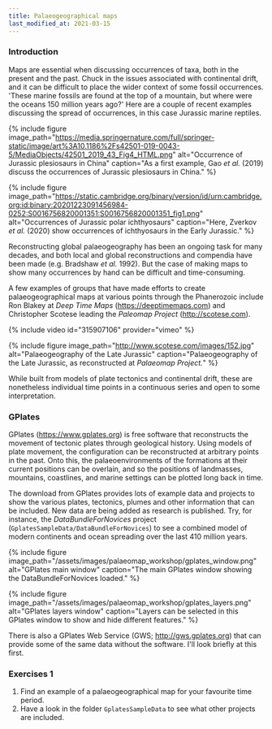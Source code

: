 ```yaml
---
title: Palaeogeographical maps
last_modified_at: 2021-03-15
---
```


### Introduction

Maps are essential when discussing occurrences of taxa, both in the present and the past. Chuck in the issues associated with continental drift, and it can be difficult to place the wider context of some fossil occurrences. 'These marine fossils are found at the top of a mountain, but where were the oceans 150 million years ago?' Here are a couple of recent examples discussing the spread of occurrences, in this case Jurassic marine reptiles.

{% include figure
    image_path="https://media.springernature.com/full/springer-static/image/art%3A10.1186%2Fs42501-019-0043-5/MediaObjects/42501_2019_43_Fig4_HTML.png"
    alt="Occurrence of Jurassic plesiosaurs in China"
    caption="As a first example, Gao _et al._ (2019) discuss the occurrences of Jurassic plesiosaurs in China."
%}


{% include figure
    image_path="https://static.cambridge.org/binary/version/id/urn:cambridge.org:id:binary:20201223091456984-0252:S0016756820001351:S0016756820001351_fig1.png"
    alt="Occurrences of Jurassic polar ichthyosaurs"
    caption="Here, Zverkov _et al._ (2020) show occurrences of ichthyosaurs in the Early Jurassic."
%}

Reconstructing global palaeogeography has been an ongoing task for many decades, and both local and global reconstructions and compendia have been made (e.g. Bradshaw _et al._ 1992). But the case of making maps to show many occurrences by hand can be difficult and time-consuming.

A few examples of groups that have made efforts to create palaeogeographical maps at various points through the Phanerozoic include Ron Blakey at *Deep Time Maps* (<https://deeptimemaps.com>) and Christopher Scotese leading the *Paleomap Project* (<http://scotese.com>).

{% include video id="315907106" provider="vimeo" %}

{% include figure
    image_path="http://www.scotese.com/images/152.jpg"
    alt="Palaeogeography of the Late Jurassic"
    caption="Palaeogeography of the Late Jurassic, as reconstructed at _Palaeomap Project._"
%}

While built from models of plate tectonics and continental drift, these are nonetheless individual time points in a continuous series and open to some interpretation.

### GPlates

GPlates (<https://www.gplates.org>) is free software that reconstructs the movement of tectonic plates through geological history. Using models of plate movement, the configuration can be reconstructed at arbitrary points in the past. Onto this, the palaeoenvironments of the formations at their current positions can be overlain, and so the positions of landmasses, mountains, coastlines, and marine settings can be plotted long back in time.

The download from GPlates provides lots of example data and projects to show the various plates, tectonics, plumes and other information that can be included. New data are being added as research is published. Try, for instance, the *DataBundleForNovices* project (`GplatesSampleData/DataBundleForNovices`) to see a combined model of modern continents and ocean spreading over the last 410 million years.

{% include figure
    image_path="/assets/images/palaeomap_workshop/gplates_window.png"
    alt="GPlates main window"
    caption="The main GPlates window showing the DataBundleForNovices loaded."
%}

{% include figure
    image_path="/assets/images/palaeomap_workshop/gplates_layers.png"
    alt="GPlates layers window"
    caption="Layers can be selected in this GPlates window to show and hide different features."
%}

There is also a GPlates Web Service (GWS; <http://gws.gplates.org>) that can provide some of the same data without the software. I'll look briefly at this first.

### Exercises 1

1.  Find an example of a palaeogeographical map for your favourite time period.
2.  Have a look in the folder `GplatesSampleData` to see what other projects are included.

